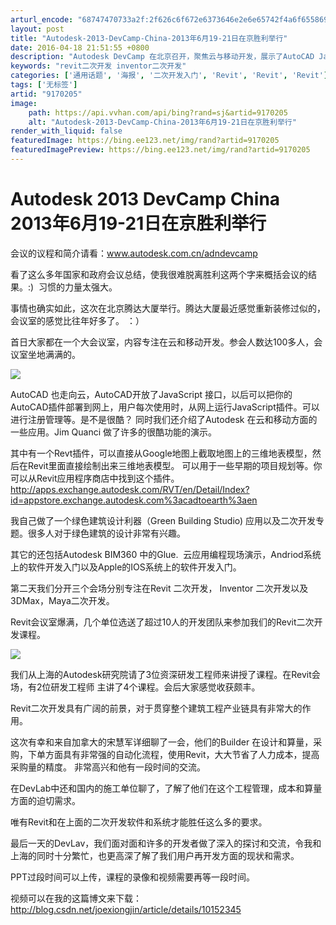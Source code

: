 ```yaml
---
arturl_encode: "68747470733a2f:2f626c6f672e6373646e2e6e65742f4a6f6558696f6e676a69:6e2f61727469636c652f64657461696c732f39313730323035"
layout: post
title: "Autodesk-2013-DevCamp-China-2013年6月19-21日在京胜利举行"
date: 2016-04-18 21:51:55 +0800
description: "Autodesk DevCamp 在北京召开，聚焦云与移动开发，展示了AutoCAD JavaScr"
keywords: "revit二次开发 inventor二次开发"
categories: ['通用话题', '海报', '二次开发入门', 'Revit', 'Revit', 'Revit']
tags: ['无标签']
artid: "9170205"
image:
    path: https://api.vvhan.com/api/bing?rand=sj&artid=9170205
    alt: "Autodesk-2013-DevCamp-China-2013年6月19-21日在京胜利举行"
render_with_liquid: false
featuredImage: https://bing.ee123.net/img/rand?artid=9170205
featuredImagePreview: https://bing.ee123.net/img/rand?artid=9170205
---
```


# Autodesk 2013 DevCamp China 2013年6月19-21日在京胜利举行

会议的议程和简介请看：www.autodesk.com.cn/adndevcamp

看了这么多年国家和政府会议总结，使我很难脱离胜利这两个字来概括会议的结果。:)  习惯的力量太强大。

事情也确实如此，这次在北京腾达大厦举行。腾达大厦最近感觉重新装修过似的，会议室的感觉比往年好多了。 ：）

首日大家都在一个大会议室，内容专注在云和移动开发。参会人数达100多人，会议室坐地满满的。

![](https://img-blog.csdn.net/20130625163100671?watermark/2/text/aHR0cDovL2Jsb2cuY3Nkbi5uZXQvSm9lWGlvbmdqaW4=/font/5a6L5L2T/fontsize/400/fill/I0JBQkFCMA==/dissolve/70/gravity/Center)

AutoCAD 也走向云，AutoCAD开放了JavaScript 接口，以后可以把你的AutoCAD插件部署到网上，用户每次使用时，从网上运行JavaScript插件。可以进行注册管理等。是不是很酷？ 同时我们还介绍了Autodesk 在云和移动方面的一些应用。Jim Quanci 做了许多的很酷功能的演示。

其中有一个Revt插件，可以直接从Google地图上截取地图上的三维地表模型，然后在Revit里面直接绘制出来三维地表模型。 可以用于一些早期的项目规划等。你可以从Revit应用程序商店中找到这个插件。http://apps.exchange.autodesk.com/RVT/en/Detail/Index?id=appstore.exchange.autodesk.com%3acadtoearth%3aen

我自己做了一个绿色建筑设计利器（Green Building Studio) 应用以及二次开发专题。很多人对于绿色建筑的设计非常有兴趣。

其它的还包括Autodesk BIM360 中的Glue.  云应用编程现场演示，Andriod系统上的软件开发入门以及Apple的IOS系统上的软件开发入门。

第二天我们分开三个会场分别专注在Revit 二次开发， Inventor 二次开发以及3DMax，Maya二次开发。

Revit会议室爆满，几个单位选送了超过10人的开发团队来参加我们的Revit二次开发课程。

![](https://img-blog.csdn.net/20130625162725062?watermark/2/text/aHR0cDovL2Jsb2cuY3Nkbi5uZXQvSm9lWGlvbmdqaW4=/font/5a6L5L2T/fontsize/400/fill/I0JBQkFCMA==/dissolve/70/gravity/Center)

我们从上海的Autodesk研究院请了3位资深研发工程师来讲授了课程。在Revit会场，有2位研发工程师 主讲了4个课程。会后大家感觉收获颇丰。

Revit二次开发具有广阔的前景，对于贯穿整个建筑工程产业链具有非常大的作用。

这次有幸和来自加拿大的宋慧军详细聊了一会，他们的Builder 在设计和算量，采购，下单方面具有非常强的自动化流程，使用Revit，大大节省了人力成本，提高采购量的精度。 非常高兴和他有一段时间的交流。

在DevLab中还和国内的施工单位聊了，了解了他们在这个工程管理，成本和算量方面的迫切需求。

唯有Revit和在上面的二次开发软件和系统才能胜任这么多的要求。

最后一天的DevLav，我们面对面和许多的开发者做了深入的探讨和交流，令我和上海的同时十分繁忙，也更高深了解了我们用户再开发方面的现状和需求。

PPT过段时间可以上传，课程的录像和视频需要再等一段时间。

视频可以在我的这篇博文来下载：http://blog.csdn.net/joexiongjin/article/details/10152345